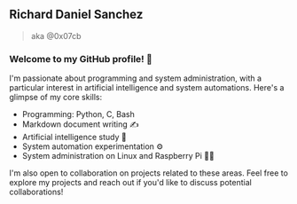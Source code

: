 ## Richard Daniel Sanchez
> aka @0x07cb

### Welcome to my GitHub profile! 👋

I'm passionate about programming and system administration, with a particular interest in artificial intelligence and system automations. Here's a glimpse of my core skills:

- Programming: Python, C, Bash
- Markdown document writing ✍️
- Artificial intelligence study 🤖
- System automation experimentation ⚙️
- System administration on Linux and Raspberry Pi 🐧🔧

I'm also open to collaboration on projects related to these areas. Feel free to explore my projects and reach out if you'd like to discuss potential collaborations!
